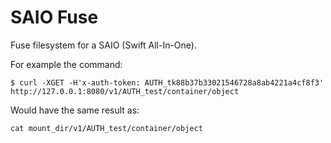 SAIO Fuse
=========

Fuse filesystem for a SAIO (Swift All-In-One).

For example the command:
```
$ curl -XGET -H'x-auth-token: AUTH_tk88b37b33021546728a8ab4221a4cf8f3' http://127.0.0.1:8080/v1/AUTH_test/container/object
```

Would have the same result as:
```
cat mount_dir/v1/AUTH_test/container/object
```

